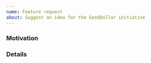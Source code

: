 ```yaml
---
name: Feature request
about: Suggest an idea for the GoodDollar initiative
---
```


### Motivation
<!-- Your motivation behind this feature request. -->

### Details
<!-- Please describe this new feature in detail. -->
